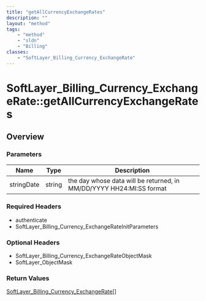 ```yaml
---
title: "getAllCurrencyExchangeRates"
description: ""
layout: "method"
tags:
    - "method"
    - "sldn"
    - "Billing"
classes:
    - "SoftLayer_Billing_Currency_ExchangeRate"
---
```

# SoftLayer_Billing_Currency_ExchangeRate::getAllCurrencyExchangeRates
## Overview 


### Parameters 
|Name | Type | Description |
| --- | --- | --- |
|stringDate| string| the day whose data will be returned, in MM/DD/YYYY HH24:MI:SS format|


### Required Headers
* authenticate
* SoftLayer_Billing_Currency_ExchangeRateInitParameters

### Optional Headers
* SoftLayer_Billing_Currency_ExchangeRateObjectMask
* SoftLayer_ObjectMask

### Return Values
<a href='/reference/datatypes/SoftLayer_Billing_Currency_ExchangeRate'>SoftLayer_Billing_Currency_ExchangeRate[] </a>
